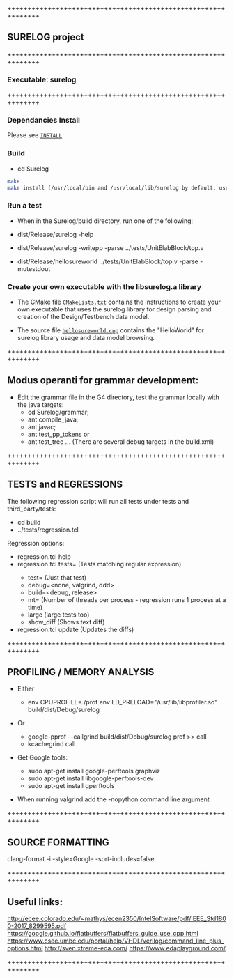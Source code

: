 ++++++++++++++++++++++++++++++++++++++++++++++++++++++++++++++
## SURELOG project
++++++++++++++++++++++++++++++++++++++++++++++++++++++++++++++
### Executable: surelog
++++++++++++++++++++++++++++++++++++++++++++++++++++++++++++++

### Dependancies Install 

Please see [`INSTALL`](../INSTALL.md)

### Build
 * cd Surelog
```bash
make
make install (/usr/local/bin and /usr/local/lib/surelog by default, use DESTDIR= for alternative locations)
```

### Run a test

* When in the Surelog/build directory, run one of the following:

* dist/Release/surelog -help

* dist/Release/surelog -writepp -parse ../tests/UnitElabBlock/top.v

* dist/Release/hellosureworld ../tests/UnitElabBlock/top.v -parse -mutestdout

### Create your own executable with the libsurelog.a library

* The CMake file [`CMakeLists.txt`](../tests/TestInstall/CMakeLists.txt) contains the instructions to create your own executable that uses the surelog library for design parsing and creation of the Design/Testbench data model.

* The source file [`hellosureworld.cpp`](hellosureworld.cpp) contains the "HelloWorld" for surelog library usage and data model browsing. 

++++++++++++++++++++++++++++++++++++++++++++++++++++++++++++++
## Modus operanti for grammar development:

* Edit the grammar file in the G4 directory, test the grammar locally with the java targets: 
  * cd Surelog/grammar;
  * ant compile_java;
  * ant javac;
  * ant test_pp_tokens or
  * ant test_tree ... (There are several debug targets in the build.xml)

++++++++++++++++++++++++++++++++++++++++++++++++++++++++++++++
## TESTS and REGRESSIONS

The following regression script will run all tests under tests and third_party/tests:
* cd build
* ../tests/regression.tcl 

Regression options:
* regression.tcl help   
* regression.tcl tests=<testname>     (Tests matching regular expression)
  * test=<testname>                   (Just that test)
  * debug=<none, valgrind, ddd>
  * build=<debug, release>
  * mt=<nbThreads>                    (Number of threads per process -
                                       regression runs 1 process at a time)
  * large                             (large tests too)
  * show_diff                         (Shows text diff)
* regression.tcl update (Updates the diffs)  

++++++++++++++++++++++++++++++++++++++++++++++++++++++++++++++
## PROFILING / MEMORY ANALYSIS

* Either
   * env CPUPROFILE=./prof env LD_PRELOAD="/usr/lib/libprofiler.so"  build/dist/Debug/surelog <test>
* Or 
   * google-pprof --callgrind  build/dist/Debug/surelog prof >> call
   * kcachegrind call 

* Get Google tools: 
   * sudo apt-get install google-perftools graphviz
   * sudo apt-get install libgoogle-perftools-dev
   * sudo apt-get install gperftools

* When running valgrind add the -nopython command line argument

++++++++++++++++++++++++++++++++++++++++++++++++++++++++++++++
## SOURCE FORMATTING

clang-format -i -style=Google -sort-includes=false <files>

++++++++++++++++++++++++++++++++++++++++++++++++++++++++++++++
## Useful links:

http://ecee.colorado.edu/~mathys/ecen2350/IntelSoftware/pdf/IEEE_Std1800-2017_8299595.pdf
https://google.github.io/flatbuffers/flatbuffers_guide_use_cpp.html
https://www.csee.umbc.edu/portal/help/VHDL/verilog/command_line_plus_options.html
http://sven.xtreme-eda.com/
https://www.edaplayground.com/

++++++++++++++++++++++++++++++++++++++++++++++++++++++++++++++
